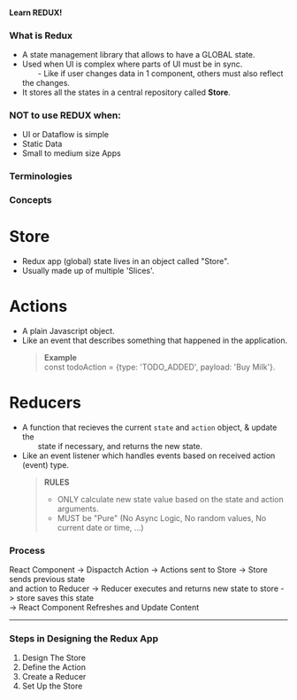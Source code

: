 #### Learn REDUX!

### What is Redux

- A state management library that allows to have a GLOBAL state.
- Used when UI is complex where parts of UI must be in sync. <br/>
    \- Like if user changes data in 1 component, others must also reflect the changes. <br/>
- It stores all the states in a central repository called **Store**.

### NOT to use REDUX when:

- UI or Dataflow is simple <br/>
- Static Data<br/>
- Small to medium size Apps<br/>

### Terminologies

### Concepts

# Store

- Redux app (global) state lives in an object called "Store". <br />
- Usually made up of multiple 'Slices'. <br />

# Actions

- A plain Javascript object.
- Like an event that describes something that happened in the application. <br />
  > **Example** <br/>
  > const todoAction = {type: 'TODO_ADDED', payload: 'Buy Milk'}. <br />

# Reducers

- A function that recieves the current `state` and `action` object, & update the <br>
    state if necessary, and returns the new state.
- Like an event listener which handles events based on received action (event) type.
  > **RULES** <br />
  >
  > - ONLY calculate new state value based on the state and action arguments. <br />
  > - MUST be "Pure" (No Async Logic, No random values, No current date or time, ...) <br />

### Process

React Component -> Dispactch Action -> Actions sent to Store -> Store sends previous state <br />
and action to Reducer -> Reducer executes and returns new state to store -> store saves this state <br/> -> React Component Refreshes and Update Content

---

### Steps in Designing the Redux App

1. Design The Store
2. Define the Action
3. Create a Reducer
4. Set Up the Store

